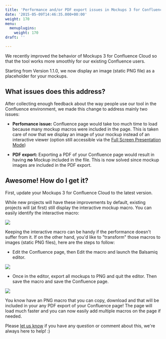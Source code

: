 ```yaml
---
title: 'Performance and/or PDF export issues in Mockups 3 for Confluence Cloud'
date: '2015-05-09T14:46:35.000+00:00'
weight: 170
menu:
  menuplugins:
    weight: 170
draft: ''

---
```


We recently improved the behavior of Mockups 3 for Confluence Cloud so that the tool works more smoothly for our existing Confluence users.

Starting from Version 1.1.0, we now display an image (static PNG file) as a placeholder for your mockups.

## What issues does this address?

After collecting enough feedback about the way people use our tool in the Confluence environment, we made this change to address mainly two issues:

*   **Perfomance issue:** Confluence page would take too much time to load because many mockup macros were included in the page. This is taken care of now that we display an image of your mockup instead of an interactive viewer (option still accessible via the [Full Screen Presentation Mode](https://docs.balsamiq.com/desktop/fullscreen/))

*   **PDF export:** Exporting a PDF of your Confluence page would result in having **no** Mockup included in the file. This is now solved since mockup images are included in the PDF export.

## Awesome! How do I get it?

First, update your Mockups 3 for Confluence Cloud to the latest version.

While new projects will have these improvements by default, existing projects will (at first) still display the interactive mockup macro. You can easily identify the interactive macro:

![](https://media.balsamiq.com/img/support/prodfaqs/oldUX.png)

Keeping the interactive macro can be handy if the performance doesn't suffer from it. If on the other hand, you'd like to "transform" those macros to images (static PNG files), here are the steps to follow:

* Edit the Confluence page, then Edit the macro and launch the Balsamiq editor.

![](https://media.balsamiq.com/img/support/prodfaqs/editconfluence.gif)

* Once in the editor, export all mockups to PNG and quit the editor. Then save the macro and save the Confluence page.

![](https://media.balsamiq.com/img/support/prodfaqs/pngexport.gif)

You know have an PNG macro that you can copy, download and that will be included in your any PDF export of your Confluence page! The page will load much faster and you can now easily add multiple macros on the page if needed.

Please [let us know](https://balsamiq.com/company/contact/#/t/m4c?_k=0mmlaq) if you have any question or comment about this, we're always here to help! :)
